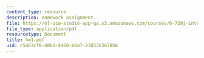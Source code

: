 ```yaml
---
content_type: resource
description: Homework assignment.
file: https://ol-ocw-studio-app-qa.s3.amazonaws.com/courses/6-720j-integrated-microelectronic-devices-spring-2007/c5463cf848bd4460b0a723d3363678b8_hw1.pdf
file_type: application/pdf
resourcetype: Document
title: hw1.pdf
uid: c5463cf8-48bd-4460-b0a7-23d3363678b8
---
```

